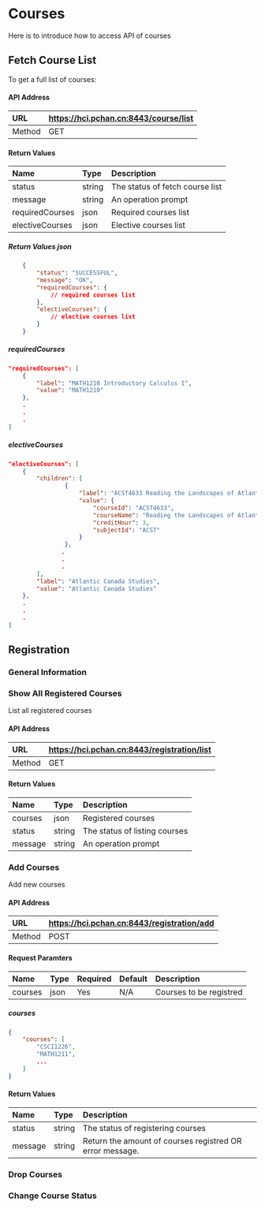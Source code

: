 # Courses

Here is to introduce how to access API of courses

<TOC/>

## Fetch Course List
To get a full list of courses: 

#### API Address
URL|https://hci.pchan.cn:8443/course/list
:-----|:--------------------------
Method|GET

#### Return Values
Name|Type|Description
:-|:-|:-
status|string|The status of fetch course list
message|string|An operation prompt
requiredCourses|json|Required courses list
electiveCourses|json|Elective courses list

##### Return Values json
``` json
    {
        "status": "SUCCESSFUL",
        "message": "OK",
        "requiredCourses": {
            // required courses list
        },
        "electiveCourses": {
            // elective courses list
        }
    }
```

##### requiredCourses
``` json
"requiredCourses": [
    {
        "label": "MATH1210 Introductory Calculus I",
        "value": "MATH1210"
    },
    .
    .
    .
]
```

##### electiveCourses
``` json
"electiveCourses": [
    {
        "children": [
                {
                    "label": "ACST4633 Reading the Landscapes of Atlantic Canada",
                    "value": {
                        "courseId": "ACST4633",
                        "courseName": "Reading the Landscapes of Atlantic Canada",
                        "creditHour": 3,
                        "subjectId": "ACST"
                    }
                },
               .
               .
               .
        ],
        "label": "Atlantic Canada Studies",
        "value": "Atlantic Canada Studies"
    },
    .
    .
    .
]
```

## Registration

### General Information

### Show All Registered Courses
List all registered courses
#### API Address
URL|https://hci.pchan.cn:8443/registration/list
:-|:-
Method|GET

#### Return Values
Name|Type|Description
:-|:-|:-
courses|json|Registered courses
status|string|The status of listing courses
message|string|An operation prompt

### Add Courses
Add new courses
#### API Address
URL|https://hci.pchan.cn:8443/registration/add
:-|:-
Method|POST

#### Request Paramters
Name|Type|Required|Default|Description
:-|:-|:-|:-|:-
courses|json|Yes|N/A|Courses to be registred

##### courses
``` json
{
    "courses": [
        "CSCI1226",
        "MATH1211",
        ...
    ]
}

```

#### Return Values
Name|Type|Description
:-|:-|:-
status|string|The status of registering courses
message|string|Return the amount of courses registred OR error message.

### Drop Courses

### Change Course Status

